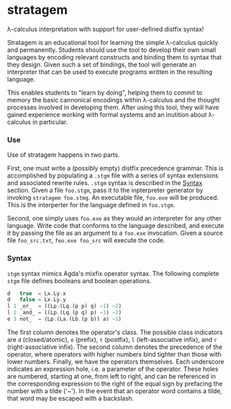 # stratagem

λ-calculus interpretation with support for user-defined distfix syntax!

Stratagem is an educational tool for learning the simple λ-calculus quickly and permanently. Students should use the tool to develop their own small languages by encoding relevant constructs and binding them to syntax that they design. Given such a set of bindings, the tool will generate an interpreter that can be used to execute programs written in the resulting language.

This enables students to "learn by doing", helping them to commit to memory the basic cannonical encodings within λ-calculus and the thought processes involved in developing them. After using this tool, they will have gained experience working with formal systems and an inutition about λ-calculus in particular.

### Use

Use of stratagem happens in two parts.

First, one must write a (possibly empty) distfix precedence grammar. This is accomplished by populating a `.stgm` file with a series of syntax extensions and associated rewrite rules. `.stgm` syntax is described in the [Syntax](#Syntax) section. Given a file `foo.stgm`, pass it to the inpterpreter generator by invoking `stratagem foo.stmg`. An executable file, `foo.exe` will be produced. This is the interperter for the language defined in `foo.stgm`.

Second, one simply uses `foo.exe` as they would an interpreter for any other language. Write code that conforms to the language described, and execute it by passing the file as an argument to a `foo.exe` invocation. Given a source file `foo_src.txt`, `foo.exe foo_src` will execute the code.

### Syntax

`stgm` syntax mimics Agda's mixfix operator syntax. The following complete `stgm` file defines booleans and boolean operations.

```php
d   true  = Lx.Ly.x
d   false = Lx.Ly.y
l 1 _or_  = ((Lp.(Lq.(p p) q) ~1) ~2)
l 2 _and_ = ((Lp.(Lq.(p q) p) ~1) ~2)
e 3 not_  = (Lp.(La.(Lb.(p b)) a) ~1)
```

The first column denotes the operator's class. The possible class indicators are `d` (closed/atomic), `e` (prefix), `t` (postfix), `l` (left-associative infix), and `r` (right-associative infix). The second column denotes the precedence of the operator, where operators with higher numbers bind tighter than those with lower numbers. Finally, we have the operators themselves. Each underscore indicates an expression hole, i.e. a parameter of the operator. These holes are numbered, starting at one, from left to right, and can be referenced in the corresponding expression to the right of the equal sign by prefacing the number with a tilde ('~'). In the event that an operator word contains a tilde, that word may be escaped with a backslash.
